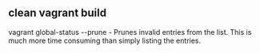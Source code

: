 ## clean vagrant build
vagrant global-status --prune - Prunes invalid entries from the list. This is much more time consuming than simply listing the entries.